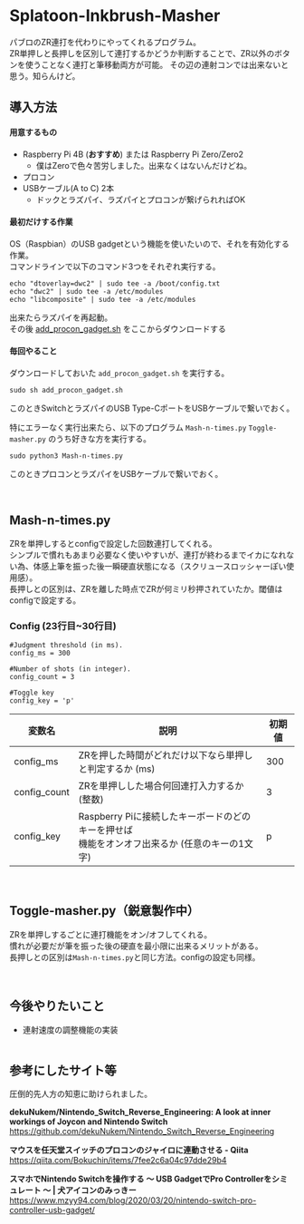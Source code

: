 # Splatoon-Inkbrush-Masher

パブロのZR連打を代わりにやってくれるプログラム。  
ZR単押しと長押しを区別して連打するかどうか判断することで、ZR以外のボタンを使うことなく連打と筆移動両方が可能。
その辺の連射コンでは出来ないと思う。知らんけど。  

## 導入方法
#### 用意するもの
- Raspberry Pi 4B (**おすすめ**) または Raspberry Pi Zero/Zero2
  - 僕はZeroで色々苦労しました。出来なくはないんだけどね。
- プロコン
- USBケーブル(A to C) 2本
  - ドックとラズパイ、ラズパイとプロコンが繋げられればOK  

#### 最初だけする作業
OS（Raspbian）のUSB gadgetという機能を使いたいので、それを有効化する作業。  
コマンドラインで以下のコマンド3つをそれぞれ実行する。  
~~~
echo "dtoverlay=dwc2" | sudo tee -a /boot/config.txt
echo "dwc2" | sudo tee -a /etc/modules
echo "libcomposite" | sudo tee -a /etc/modules
~~~
出来たらラズパイを再起動。  
その後 [add_procon_gadget.sh](https://gist.github.com/mzyy94/60ae253a45e2759451789a117c59acf9#file-add_procon_gadget-sh) をここからダウンロードする

#### 毎回やること
ダウンロードしておいた `add_procon_gadget.sh` を実行する。
~~~
sudo sh add_procon_gadget.sh
~~~
このときSwitchとラズパイのUSB Type-CポートをUSBケーブルで繋いでおく。  
  
特にエラーなく実行出来たら、以下のプログラム `Mash-n-times.py` `Toggle-masher.py` のうち好きな方を実行する。  
~~~
sudo python3 Mash-n-times.py
~~~
このときプロコンとラズパイをUSBケーブルで繋いでおく。  


&nbsp;
## Mash-n-times.py
ZRを単押しするとconfigで設定した回数連打してくれる。  
シンプルで慣れもあまり必要なく使いやすいが、連打が終わるまでイカになれない為、体感上筆を振った後一瞬硬直状態になる（スクリュースロッシャーぽい使用感）。  
長押しとの区別は、ZRを離した時点でZRが何ミリ秒押されていたか。閾値はconfigで設定する。  

### Config (23行目~30行目)
~~~
#Judgment threshold (in ms).
config_ms = 300

#Number of shots (in integer).
config_count = 3

#Toggle key
config_key = 'p'
~~~
|変数名|説明|初期値|
----|----|---- 
|config_ms|ZRを押した時間がどれだけ以下なら単押しと判定するか (ms)|300|
|config_count|ZRを単押しした場合何回連打入力するか (整数)|3|
|config_key|Raspberry Piに接続したキーボードのどのキーを押せば<br>機能をオンオフ出来るか (任意のキーの1文字)|p|

&nbsp;
## Toggle-masher.py（鋭意製作中）
ZRを単押しするごとに連打機能をオン/オフしてくれる。  
慣れが必要だが筆を振った後の硬直を最小限に出来るメリットがある。  
長押しとの区別は`Mash-n-times.py`と同じ方法。configの設定も同様。

&nbsp;
## 今後やりたいこと
- 連射速度の調整機能の実装  
&nbsp;

## 参考にしたサイト等
圧倒的先人方の知恵に助けられました。  

**dekuNukem/Nintendo_Switch_Reverse_Engineering: A look at inner workings of Joycon and Nintendo Switch**  
https://github.com/dekuNukem/Nintendo_Switch_Reverse_Engineering  

**マウスを任天堂スイッチのプロコンのジャイロに連動させる - Qiita**  
https://qiita.com/Bokuchin/items/7fee2c6a04c97dde29b4  

**スマホでNintendo Switchを操作する 〜 USB GadgetでPro Controllerをシミュレート 〜 | 犬アイコンのみっきー**
https://www.mzyy94.com/blog/2020/03/20/nintendo-switch-pro-controller-usb-gadget/  
